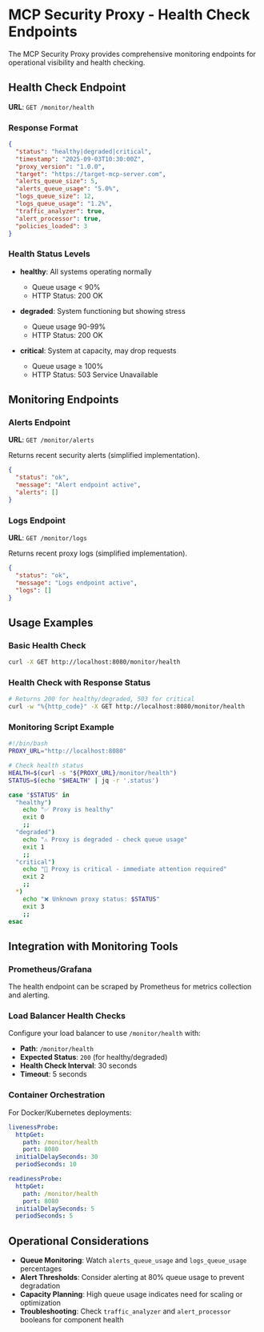 # MCP Security Proxy - Health Check Endpoints

The MCP Security Proxy provides comprehensive monitoring endpoints for operational visibility and health checking.

## Health Check Endpoint

**URL**: `GET /monitor/health`

### Response Format

```json
{
  "status": "healthy|degraded|critical",
  "timestamp": "2025-09-03T10:30:00Z",
  "proxy_version": "1.0.0",
  "target": "https://target-mcp-server.com",
  "alerts_queue_size": 5,
  "alerts_queue_usage": "5.0%",
  "logs_queue_size": 12,
  "logs_queue_usage": "1.2%",
  "traffic_analyzer": true,
  "alert_processor": true,
  "policies_loaded": 3
}
```

### Health Status Levels

- **healthy**: All systems operating normally
  - Queue usage < 90%
  - HTTP Status: 200 OK

- **degraded**: System functioning but showing stress
  - Queue usage 90-99%
  - HTTP Status: 200 OK

- **critical**: System at capacity, may drop requests
  - Queue usage ≥ 100%
  - HTTP Status: 503 Service Unavailable

## Monitoring Endpoints

### Alerts Endpoint
**URL**: `GET /monitor/alerts`

Returns recent security alerts (simplified implementation).

```json
{
  "status": "ok",
  "message": "Alert endpoint active",
  "alerts": []
}
```

### Logs Endpoint
**URL**: `GET /monitor/logs`

Returns recent proxy logs (simplified implementation).

```json
{
  "status": "ok", 
  "message": "Logs endpoint active",
  "logs": []
}
```

## Usage Examples

### Basic Health Check
```bash
curl -X GET http://localhost:8080/monitor/health
```

### Health Check with Response Status
```bash
# Returns 200 for healthy/degraded, 503 for critical
curl -w "%{http_code}" -X GET http://localhost:8080/monitor/health
```

### Monitoring Script Example
```bash
#!/bin/bash
PROXY_URL="http://localhost:8080"

# Check health status
HEALTH=$(curl -s "${PROXY_URL}/monitor/health")
STATUS=$(echo "$HEALTH" | jq -r '.status')

case "$STATUS" in
  "healthy")
    echo "✅ Proxy is healthy"
    exit 0
    ;;
  "degraded")
    echo "⚠️ Proxy is degraded - check queue usage"
    exit 1
    ;;
  "critical")
    echo "🚨 Proxy is critical - immediate attention required"
    exit 2
    ;;
  *)
    echo "❌ Unknown proxy status: $STATUS"
    exit 3
    ;;
esac
```

## Integration with Monitoring Tools

### Prometheus/Grafana
The health endpoint can be scraped by Prometheus for metrics collection and alerting.

### Load Balancer Health Checks
Configure your load balancer to use `/monitor/health` with:
- **Path**: `/monitor/health`
- **Expected Status**: `200` (for healthy/degraded)
- **Health Check Interval**: 30 seconds
- **Timeout**: 5 seconds

### Container Orchestration
For Docker/Kubernetes deployments:

```yaml
livenessProbe:
  httpGet:
    path: /monitor/health
    port: 8080
  initialDelaySeconds: 30
  periodSeconds: 10

readinessProbe:
  httpGet:
    path: /monitor/health
    port: 8080
  initialDelaySeconds: 5
  periodSeconds: 5
```

## Operational Considerations

- **Queue Monitoring**: Watch `alerts_queue_usage` and `logs_queue_usage` percentages
- **Alert Thresholds**: Consider alerting at 80% queue usage to prevent degradation
- **Capacity Planning**: High queue usage indicates need for scaling or optimization
- **Troubleshooting**: Check `traffic_analyzer` and `alert_processor` booleans for component health
